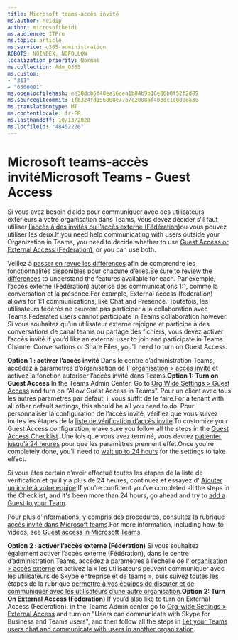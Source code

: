 ```yaml
---
title: Microsoft teams-accès invité
ms.author: heidip
author: microsoftheidi
ms.audience: ITPro
ms.topic: article
ms.service: o365-administration
ROBOTS: NOINDEX, NOFOLLOW
localization_priority: Normal
ms.collection: Adm_O365
ms.custom:
- "311"
- "6500001"
ms.openlocfilehash: ee38dcb5f40ea16cea1b84b9b16e86b0f52f2d89
ms.sourcegitcommit: 1fb324fd156008e77b7e2008af4b3dc1c0d0ea3e
ms.translationtype: MT
ms.contentlocale: fr-FR
ms.lasthandoff: 10/13/2020
ms.locfileid: "48452226"
---
```

# <a name="microsoft-teams---guest-access"></a><span data-ttu-id="c746a-102">Microsoft teams-accès invité</span><span class="sxs-lookup"><span data-stu-id="c746a-102">Microsoft Teams - Guest Access</span></span>

<span data-ttu-id="c746a-103">Si vous avez besoin d’aide pour communiquer avec des utilisateurs extérieurs à votre organisation dans Teams, vous devez décider s’il faut utiliser [l’accès à des invités ou l’accès externe (Fédération)](https://docs.microsoft.com/microsoftteams/manage-external-access#external-access-vs-guest-access)ou vous pouvez utiliser les deux.</span><span class="sxs-lookup"><span data-stu-id="c746a-103">If you need help communicating with users outside your Organization in Teams, you need to decide whether to use [Guest Access or External Access (Federation)](https://docs.microsoft.com/microsoftteams/manage-external-access#external-access-vs-guest-access), or you can use both.</span></span>

<span data-ttu-id="c746a-104">Veillez à [passer en revue les différences](https://docs.microsoft.com/microsoftteams/manage-external-access#external-access-vs-guest-access) afin de comprendre les fonctionnalités disponibles pour chacune d’elles.</span><span class="sxs-lookup"><span data-stu-id="c746a-104">Be sure to [review the differences](https://docs.microsoft.com/microsoftteams/manage-external-access#external-access-vs-guest-access) to understand the features available for each.</span></span>  <span data-ttu-id="c746a-105">Par exemple, l’accès externe (Fédération) autorise des communications 1:1, comme la conversation et la présence.</span><span class="sxs-lookup"><span data-stu-id="c746a-105">For example, External access (federation) allows for 1:1 communications, like Chat and Presence.</span></span>  <span data-ttu-id="c746a-106">Toutefois, les utilisateurs fédérés ne peuvent pas participer à la collaboration avec Teams.</span><span class="sxs-lookup"><span data-stu-id="c746a-106">Federated users cannot participate in Teams collaboration however.</span></span>  <span data-ttu-id="c746a-107">Si vous souhaitez qu’un utilisateur externe rejoigne et participe à des conversations de canal teams ou partage des fichiers, vous devez activer l’accès invité.</span><span class="sxs-lookup"><span data-stu-id="c746a-107">If you’d like an external user to join and participate in Teams Channel Conversations or Share Files, you’ll need to turn on Guest Access.</span></span>

<span data-ttu-id="c746a-108">**Option 1 : activer l’accès invité** Dans le centre d’administration Teams, accédez à paramètres d’organisation de l' [organisation > accès invité](https://admin.teams.microsoft.com/company-wide-settings/guest-configuration) et activez la fonction autoriser l’accès invité dans Teams.</span><span class="sxs-lookup"><span data-stu-id="c746a-108">**Option 1: Turn on Guest Access** In the Teams Admin Center, Go to [Org Wide Settings > Guest Access](https://admin.teams.microsoft.com/company-wide-settings/guest-configuration) and turn on “Allow Guest Access in Teams”.</span></span>  <span data-ttu-id="c746a-109">Pour un client avec tous les autres paramètres par défaut, il vous suffit de le faire.</span><span class="sxs-lookup"><span data-stu-id="c746a-109">For a tenant with all other default settings, this should be all you need to do.</span></span>  <span data-ttu-id="c746a-110">Pour personnaliser la configuration de l’accès invité, vérifiez que vous suivez toutes les étapes de la [liste de vérification d’accès invité](https://docs.microsoft.com/microsoftteams/guest-access-checklist).</span><span class="sxs-lookup"><span data-stu-id="c746a-110">To customize your Guest Access configuration,  make sure you follow all the steps in the [Guest Access Checklist](https://docs.microsoft.com/microsoftteams/guest-access-checklist).</span></span> <span data-ttu-id="c746a-111">Une fois que vous avez terminé, vous devrez [patienter jusqu’à 24 heures](https://docs.microsoft.com/microsoftteams/manage-guests#guest-access-latencies) pour que les paramètres prennent effet.</span><span class="sxs-lookup"><span data-stu-id="c746a-111">Once you're completely done, you'll need to [wait up to 24 hours](https://docs.microsoft.com/microsoftteams/manage-guests#guest-access-latencies) for the settings to take effect.</span></span>

<span data-ttu-id="c746a-112">Si vous êtes certain d’avoir effectué toutes les étapes de la liste de vérification et qu’il y a plus de 24 heures, continuez et essayez d' [Ajouter un invité à votre équipe](https://support.office.com/article/add-guests-to-a-team-in-teams-fccb4fa6-f864-4508-bdde-256e7384a14f#ID0EAABAAA=Desktop).</span><span class="sxs-lookup"><span data-stu-id="c746a-112">If you’re confident you’ve completed all the steps in the Checklist, and it's been more than 24 hours, go ahead and try to [add a Guest to your Team](https://support.office.com/article/add-guests-to-a-team-in-teams-fccb4fa6-f864-4508-bdde-256e7384a14f#ID0EAABAAA=Desktop).</span></span>

<span data-ttu-id="c746a-113">Pour plus d’informations, y compris des procédures, consultez la rubrique [accès invité dans Microsoft teams](https://docs.microsoft.com/microsoftteams/guest-access).</span><span class="sxs-lookup"><span data-stu-id="c746a-113">For more information, including how-to videos, see [Guest access in Microsoft Teams](https://docs.microsoft.com/microsoftteams/guest-access).</span></span>

<span data-ttu-id="c746a-114">**Option 2 : activer l’accès externe (Fédération)** Si vous souhaitez également activer l’accès externe (Fédération), dans le centre d’administration Teams, accédez à paramètres à l’échelle de l' [organisation > accès externe](https://admin.teams.microsoft.com/company-wide-settings/external-communications) et activez la « les utilisateurs peuvent communiquer avec les utilisateurs de Skype entreprise et de teams », puis suivez toutes les étapes de la rubrique [permettre à vos équipes de discuter et de communiquer avec les utilisateurs d’une autre organisation](https://docs.microsoft.com/microsoftteams/manage-external-access#let-your-teams-users-chat-and-communicate-with-users-in-another-organization).</span><span class="sxs-lookup"><span data-stu-id="c746a-114">**Option 2: Turn On External Access (Federation)** If you’d also like to turn on External Access (Federation), in the Teams Admin center go to [Org-wide Settings > External Access](https://admin.teams.microsoft.com/company-wide-settings/external-communications) and turn on "Users can communicate with Skype for Business and Teams users", and then follow all the steps in [Let your Teams users chat and communicate with users in another organization](https://docs.microsoft.com/microsoftteams/manage-external-access#let-your-teams-users-chat-and-communicate-with-users-in-another-organization).</span></span>
